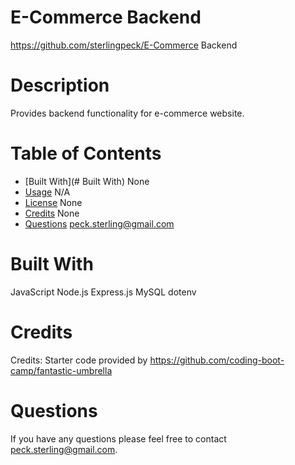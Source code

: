 # E-Commerce Backend

https://github.com/sterlingpeck/E-Commerce Backend

# Description

Provides backend functionality for e-commerce website.

# Table of Contents

- [Built With](# Built With)
  None
- [Usage](#usage)
  N/A
- [License](#license)
  None
- [Credits](#credits)
  None
- [Questions](#questions)
  peck.sterling@gmail.com

# Built With

JavaScript
Node.js
Express.js
MySQL
dotenv

# Credits

Credits: Starter code provided by https://github.com/coding-boot-camp/fantastic-umbrella

# Questions

If you have any questions please feel free to contact peck.sterling@gmail.com.
